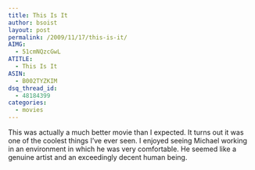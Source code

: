 ```yaml
---
title: This Is It
author: bsoist
layout: post
permalink: /2009/11/17/this-is-it/
AIMG:
  - 51cmNQzcGwL
ATITLE:
  - This Is It
ASIN:
  - B002TYZKIM
dsq_thread_id:
  - 48184399
categories:
  - movies
---
```

This was actually a much better movie than I expected. It turns out it was one of the coolest things I&#8217;ve ever seen. I enjoyed seeing Michael working in an environment in which he was very comfortable. He seemed like a genuine artist and an exceedingly decent human being.
